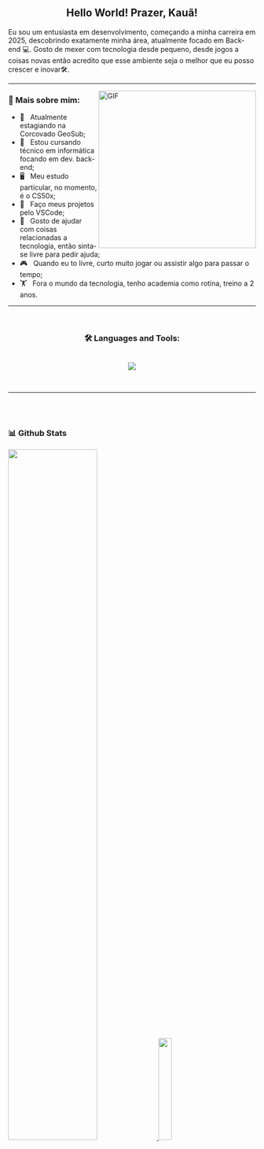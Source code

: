 <h2 align="center">Hello World! Prazer, Kauã!</h2>

Eu sou um entusiasta em desenvolvimento, começando a minha carreira em 2025, descobrindo exatamente minha área, atualmente focado em Back-end 💻. Gosto de mexer com tecnologia desde pequeno, desde jogos a coisas novas então acredito que esse ambiente seja o melhor que eu posso crescer e inovar🛠️. 
<br/>
<hr>

<img align="right" alt="GIF" src="https://raw.githubusercontent.com/rahul-jha98/rahul-jha98/main/techstack.gif" width="320px"/>

### 🧐 Mais sobre mim:

- 🔭 &nbsp; Atualmente estagiando na Corcovado GeoSub;
- 🤝 &nbsp; Estou cursando técnico em informática focando em dev. back-end;
- 🖥️ &nbsp; Meu estudo particular, no momento, é o CS50x; 
- 🎨 &nbsp; Faço meus projetos pelo VSCode;
- 💬 &nbsp; Gosto de ajudar com coisas relacionadas a tecnologia, então sinta-se livre para pedir ajuda;
- 🎮 &nbsp; Quando eu to livre, curto muito jogar ou assistir algo para passar o tempo;
- 🏋️ &nbsp; Fora o mundo da tecnologia, tenho academia como rotina, treino a 2 anos.
 
<hr>
<br>

<h3 align="center">🛠️ Languages and Tools:</h3>

<p align="center">
  <a href="https://skillicons.dev">
    <br>
    <img src="https://skillicons.dev/icons?i=python,c,html,css,git,vscode,github,windows,fastapi" />
  </a>
</p>
<br>

<hr>
<br>
<br>

### 📊 Github Stats
<a href="https://github.com/Kaua-TechDev/github-readme-stats">
  <img width="60%" src="https://github-readme-stats.vercel.app/api?username=Kaua-TechDev&show_icons=true&count_private=true&theme=default&cache_seconds=1800" />
</a>
<a href="https://github.com/Kaua-TechDev/convoychat">
  <img width="23%" src="https://github-readme-stats.vercel.app/api/top-langs?username=Kaua-TechDev&layout=pie&langs_count=8&card_width=300&count_private=true&theme=default&cache_seconds=1800" />
</a

</a>
